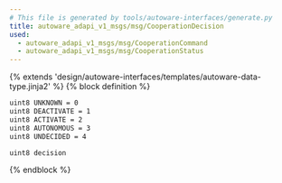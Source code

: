```yaml
---
# This file is generated by tools/autoware-interfaces/generate.py
title: autoware_adapi_v1_msgs/msg/CooperationDecision
used:
  - autoware_adapi_v1_msgs/msg/CooperationCommand
  - autoware_adapi_v1_msgs/msg/CooperationStatus
---
```


{% extends 'design/autoware-interfaces/templates/autoware-data-type.jinja2' %}
{% block definition %}

```txt
uint8 UNKNOWN = 0
uint8 DEACTIVATE = 1
uint8 ACTIVATE = 2
uint8 AUTONOMOUS = 3
uint8 UNDECIDED = 4

uint8 decision
```

{% endblock %}
